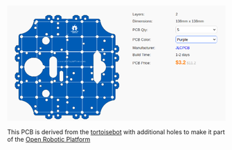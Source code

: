 ![](https://raw.githubusercontent.com/rosmo-robot/open-robotics-platform/main/2wd-TT-motor/tortoise.png)

This PCB is derived from the [tortoisebot](https://rosmo-robot.github.io/tortoise.md) with additional holes to make it part of the [Open Robotic Platform](https://openroboticplatform.com/designrules)
